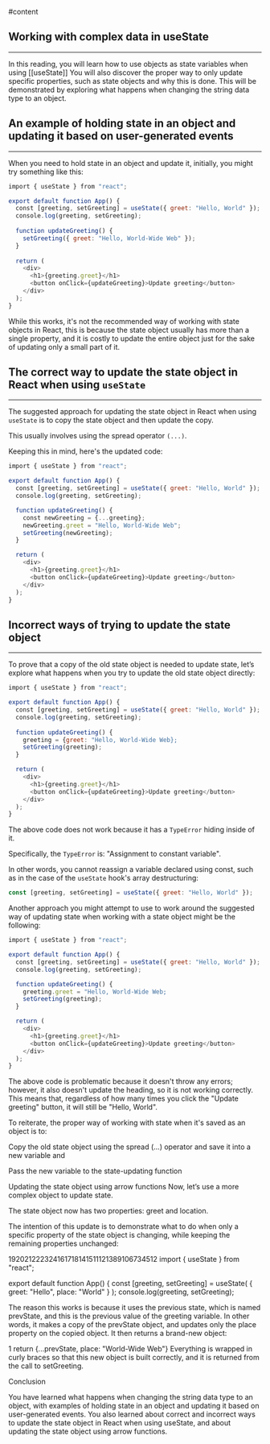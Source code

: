 #content 

## Working with complex data in useState
___

In this reading, you will learn how to use objects as state variables when using [[useState]] You will also discover the proper way to only update specific properties, such as state objects and why this is done. This will be demonstrated by exploring what happens when changing the string data type to an object.

## **An example of holding state in an object and updating it based on user-generated events**
___

When you need to hold state in an object and update it, initially, you might try something like this:

``` jsx
import { useState } from "react"; 

export default function App() { 
  const [greeting, setGreeting] = useState({ greet: "Hello, World" }); 
  console.log(greeting, setGreeting); 
  
  function updateGreeting() { 
    setGreeting({ greet: "Hello, World-Wide Web" }); 
  } 
  
  return ( 
    <div> 
      <h1>{greeting.greet}</h1> 
      <button onClick={updateGreeting}>Update greeting</button> 
    </div> 
  ); 
}
``` 

While this works, it's not the recommended way of working with state objects in React, this is because the state object usually has more than a single property, and it is costly to update the entire object just for the sake of updating only a small part of it.

## **The correct way to update the state object in React when using ``useState``**
____

The suggested approach for updating the state object in React when using ``useState`` is to copy the state object and then update the copy.

This usually involves using the spread operator ``(...)``.

Keeping this in mind, here's the updated code:
```jsx
import { useState } from "react"; 

export default function App() { 
  const [greeting, setGreeting] = useState({ greet: "Hello, World" }); 
  console.log(greeting, setGreeting); 

  function updateGreeting() { 
    const newGreeting = {...greeting}; 
    newGreeting.greet = "Hello, World-Wide Web"; 
    setGreeting(newGreeting); 
  } 

  return ( 
    <div> 
      <h1>{greeting.greet}</h1> 
      <button onClick={updateGreeting}>Update greeting</button> 
    </div> 
  ); 
}

```

## **Incorrect ways of trying to update the state object**
___

To prove that a copy of the old state object is needed to update state, let’s explore what happens when you try to update the old state object directly:

```jsx
import { useState } from "react"; 

export default function App() { 
  const [greeting, setGreeting] = useState({ greet: "Hello, World" }); 
  console.log(greeting, setGreeting); 
  
  function updateGreeting() { 
    greeting = {greet: "Hello, World-Wide Web}; 
    setGreeting(greeting); 
  } 

  return ( 
    <div> 
      <h1>{greeting.greet}</h1> 
      <button onClick={updateGreeting}>Update greeting</button> 
    </div> 
  ); 
}
```

The above code does not work because it has a ``TypeError`` hiding inside of it.

Specifically, the ``TypeError`` is: "Assignment to constant variable".

In other words, you cannot reassign a variable declared using const, such as in the case of the ``useState`` hook's array destructuring:

```jsx
const [greeting, setGreeting] = useState({ greet: "Hello, World" });
```

Another approach you might attempt to use to work around the suggested way of updating state when working with a state object might be the following: 

```jsx
import { useState } from "react"; 

export default function App() { 
  const [greeting, setGreeting] = useState({ greet: "Hello, World" }); 
  console.log(greeting, setGreeting); 

  function updateGreeting() { 
    greeting.greet = "Hello, World-Wide Web; 
    setGreeting(greeting); 
  } 

  return ( 
    <div> 
      <h1>{greeting.greet}</h1> 
      <button onClick={updateGreeting}>Update greeting</button> 
    </div> 
  ); 
}
```


The above code is problematic because it doesn't throw any errors; however, it also doesn't update the heading, so it is not working correctly. This means that, regardless of how many times you click the "Update greeting" button, it will still be "Hello, World".

To reiterate, the proper way of working with state when it's saved as an object is to:

Copy the old state object using the spread (...) operator and save it into a new variable and 

Pass the new variable to the state-updating function 

Updating the state object using arrow functions
Now, let’s use a more complex object to update state.

The state object now has two properties: greet and location.

The intention of this update is to demonstrate what to do when only a specific property of the state object is changing, while keeping the remaining properties unchanged:

192021222324161718141511121389106734512
import { useState } from "react"; 
 
export default function App() { 
  const [greeting, setGreeting] = useState( 
    { 
        greet: "Hello", 
        place: "World" 
    } 
  ); 
  console.log(greeting, setGreeting); 

The reason this works is because it uses the previous state, which is named prevState, and this is the previous value of the greeting variable. In other words, it makes a copy of the prevState object, and updates only the place property on the copied object. It then returns a brand-new object: 

1
return {...prevState, place: "World-Wide Web"} 
Everything is wrapped in curly braces so that this new object is built correctly, and it is returned from the call to setGreeting.

Conclusion

You have learned what happens when changing the string data type to an object, with examples of holding state in an object and updating it based on user-generated events. You also learned about correct and incorrect ways to update the state object in React when using useState, and about updating the state object using arrow functions.